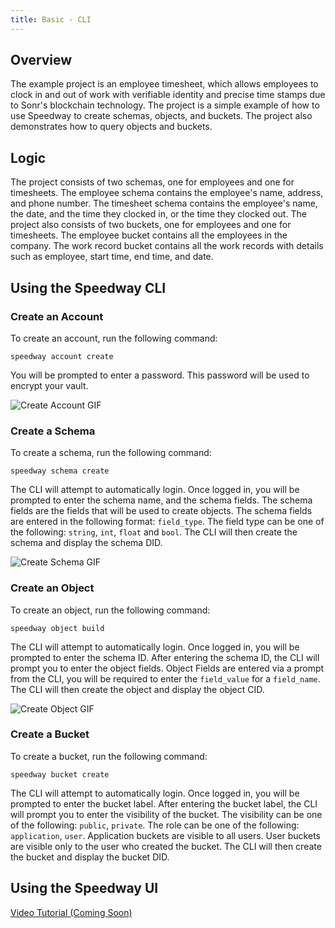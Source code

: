 ```yaml
---
title: Basic - CLI
---
```


## Overview
The example project is an employee timesheet, which allows employees to clock in and out of work with verifiable identity and precise time stamps due to Sonr's blockchain technology. The project is a simple example of how to use Speedway to create schemas, objects, and buckets. The project also demonstrates how to query objects and buckets.

## Logic
The project consists of two schemas, one for employees and one for timesheets. The employee schema contains the employee's name, address, and phone number. The timesheet schema contains the employee's name, the date, and the time they clocked in, or the time they clocked out.  The project also consists of two buckets, one for employees and one for timesheets. The employee bucket contains all the employees in the company. The work record bucket contains all the work records with details such as employee, start time, end time, and date.

## Using the Speedway CLI

### Create an Account
To create an account, run the following command:
```
speedway account create
```
You will be prompted to enter a password. This password will be used to encrypt your vault.

![Create Account GIF](https://raw.githubusercontent.com/sonr-io/docs/main/assets/create-account-cli.gif)


### Create a Schema
To create a schema, run the following command:
```
speedway schema create
```
The CLI will attempt to automatically login. Once logged in, you will be prompted to enter the schema name, and the schema fields. The schema fields are the fields that will be used to create objects. The schema fields are entered in the following format: ```field_type```. The field type can be one of the following: ```string```, ```int```, ```float``` and ```bool```. The CLI will then create the schema and display the schema DID.

![Create Schema GIF](https://raw.githubusercontent.com/sonr-io/docs/main/assets/create-account-cli.gif)

### Create an Object
To create an object, run the following command:
```
speedway object build
```
The CLI will attempt to automatically login. Once logged in, you will be prompted to enter the schema ID. After entering the schema ID, the CLI will prompt you to enter the object fields. Object Fields are entered via a prompt from the CLI, you will be required to enter the ```field_value``` for a ```field_name```. The CLI will then create the object and display the object CID.

![Create Object GIF](https://raw.githubusercontent.com/sonr-io/docs/main/assets/create-object-cli.gif)

### Create a Bucket
To create a bucket, run the following command:
```
speedway bucket create
```
The CLI will attempt to automatically login. Once logged in, you will be prompted to enter the bucket label. After entering the bucket label, the CLI will prompt you to enter the visibility of the bucket. The visibility can be one of the following: ```public```, ```private```. The role can be one of the following: ```application```, ```user```. Application buckets are visible to all users. User buckets are visible only to the user who created the bucket. The CLI will then create the bucket and display the bucket DID.

## Using the Speedway UI
[Video Tutorial (Coming Soon)](https://)
